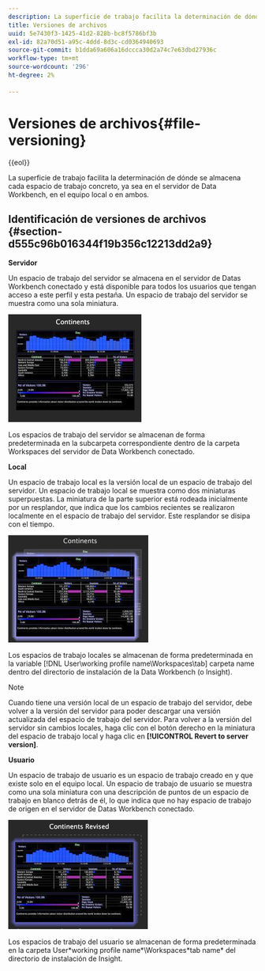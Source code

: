 ```yaml
---
description: La superficie de trabajo facilita la determinación de dónde se almacena cada espacio de trabajo concreto, ya sea en el servidor de Data Workbench, en el equipo local o en ambos.
title: Versiones de archivos
uuid: 5e7430f3-1425-41d2-828b-bc8f5786bf3b
exl-id: 82a70d51-a95c-4ddd-8d3c-cd0364940693
source-git-commit: b1dda69a606a16dccca30d2a74c7e63dbd27936c
workflow-type: tm+mt
source-wordcount: '296'
ht-degree: 2%

---
```


# Versiones de archivos{#file-versioning}

{{eol}}

La superficie de trabajo facilita la determinación de dónde se almacena cada espacio de trabajo concreto, ya sea en el servidor de Data Workbench, en el equipo local o en ambos.

## Identificación de versiones de archivos {#section-d555c96b016344f19b356c12213dd2a9}

**Servidor**

Un espacio de trabajo del servidor se almacena en el servidor de Datas Workbench conectado y está disponible para todos los usuarios que tengan acceso a este perfil y esta pestaña. Un espacio de trabajo del servidor se muestra como una sola miniatura.

![](assets/wsp_thumb_server.png)

Los espacios de trabajo del servidor se almacenan de forma predeterminada en la subcarpeta correspondiente dentro de la carpeta Workspaces del servidor de Data Workbench conectado.

**Local**

Un espacio de trabajo local es la versión local de un espacio de trabajo del servidor. Un espacio de trabajo local se muestra como dos miniaturas superpuestas. La miniatura de la parte superior está rodeada inicialmente por un resplandor, que indica que los cambios recientes se realizaron localmente en el espacio de trabajo del servidor. Este resplandor se disipa con el tiempo.

![](assets/wsp_thumb_local.png)

Los espacios de trabajo locales se almacenan de forma predeterminada en la variable [!DNL User\working profile name\Workspaces\tab] carpeta name dentro del directorio de instalación de la Data Workbench (o Insight).

>[!NOTE]
>
>Cuando tiene una versión local de un espacio de trabajo del servidor, debe volver a la versión del servidor para poder descargar una versión actualizada del espacio de trabajo del servidor. Para volver a la versión del servidor sin cambios locales, haga clic con el botón derecho en la miniatura del espacio de trabajo local y haga clic en **[!UICONTROL Revert to server version]**.

**Usuario**

Un espacio de trabajo de usuario es un espacio de trabajo creado en y que existe solo en el equipo local. Un espacio de trabajo de usuario se muestra como una sola miniatura con una descripción de puntos de un espacio de trabajo en blanco detrás de él, lo que indica que no hay espacio de trabajo de origen en el servidor de Datas Workbench conectado.

![](assets/wsp_thumb_user.png)

Los espacios de trabajo del usuario se almacenan de forma predeterminada en la carpeta User\*working profile name*\Workspaces\*tab name* del directorio de instalación de Insight.
